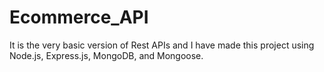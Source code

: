 # Ecommerce_API


It is the very basic version of Rest APIs and I have made this project using Node.js, Express.js, MongoDB, and Mongoose.
